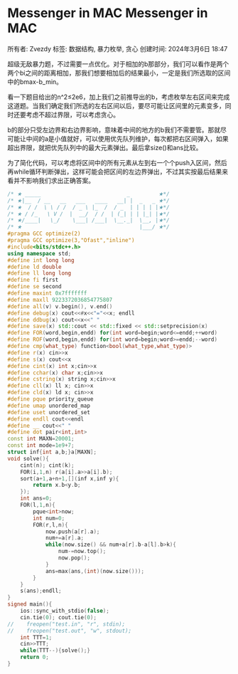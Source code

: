 # Messenger in MAC Messenger in MAC

所有者: Zvezdy
标签: 数据结构, 暴力枚举, 贪心
创建时间: 2024年3月6日 18:47

超级无敌暴力题，不过需要一点优化。对于相加的b那部分，我们可以看作是两个两个bi之间的距离相加，那我们想要相加后的结果最小，一定是我们所选取的区间中的bmax-b_min。

看一下题目给出的n^2≤2e6，加上我们之前推导出的b，考虑枚举左右区间来完成这道题。当我们确定我们所选的左右区间以后，要尽可能让区间里的元素变多，同时还要考虑不超过界限，可以考虑贪心。

b的部分只受左边界和右边界影响，意味着中间的地方的b我们不需要管。那就尽可能让中间的a是小值就好，可以使用优先队列维护，每次都把右区间弹入，如果超出界限，就把优先队列中的最大元素弹出。最后拿size()和ans比较。

为了简化代码，可以考虑将区间中的所有元素从左到右一个个push入区间，然后再while循环判断弹出，这样可能会把区间的左边界弹出，不过其实按最后结果来看并不影响我们求出正确答案。

```cpp
/* ★ _____                           _         ★*/
/* ★|__  / __   __   ___   ____   __| |  _   _ ★*/
/* ★  / /  \ \ / /  / _ \ |_  /  / _  | | | | |★*/
/* ★ / /_   \ V /  |  __/  / /  | (_| | | |_| |★*/
/* ★/____|   \_/    \___| /___|  \__._|  \__, |★*/
/* ★                                     |___/ ★*/
#pragma GCC optimize(2)
#pragma GCC optimize(3,"Ofast","inline")
#include<bits/stdc++.h>
using namespace std;
#define int long long
#define ld double
#define ll long long
#define fi first
#define se second
#define maxint 0x7fffffff
#define maxll 9223372036854775807
#define all(v) v.begin(), v.end()
#define debug(x) cout<<#x<<"="<<x; endll
#define ddbug(x) cout<<x<<" "
#define save(x) std::cout << std::fixed << std::setprecision(x)
#define FOR(word,begin,endd) for(int word=begin;word<=endd;++word)
#define ROF(word,begin,endd) for(int word=begin;word>=endd;--word)
#define cmp(what_type) function<bool(what_type,what_type)>
#define r(x) cin>>x
#define s(x) cout<<x
#define cint(x) int x;cin>>x
#define cchar(x) char x;cin>>x
#define cstring(x) string x;cin>>x
#define cll(x) ll x; cin>>x
#define cld(x) ld x; cin>>x
#define pque priority_queue
#define umap unordered_map
#define uset unordered_set
#define endll cout<<endl
#define __ cout<<" "
#define dot pair<int,int>
const int MAXN=20001;
const int mode=1e9+7;
struct inf{int a,b;}a[MAXN];
void solve(){
    cint(n); cint(k);
    FOR(i,1,n) r(a[i].a>>a[i].b);
    sort(a+1,a+n+1,[](inf x,inf y){
        return x.b<y.b;
    });
    int ans=0;
    FOR(l,1,n){
        pque<int>now;
        int num=0;
        FOR(r,l,n){
            now.push(a[r].a);
            num+=a[r].a;
            while(now.size() && num+a[r].b-a[l].b>k){
                num-=now.top();
                now.pop();
            }
            ans=max(ans,(int)(now.size()));
        }
    }
    s(ans);endll;
}
signed main(){
    ios::sync_with_stdio(false);
    cin.tie(0); cout.tie(0);
//    freopen("test.in", "r", stdin);
//    freopen("test.out", "w", stdout);
    int TTT=1; 
    cin>>TTT;
    while(TTT--){solve();}
    return 0;
}

```